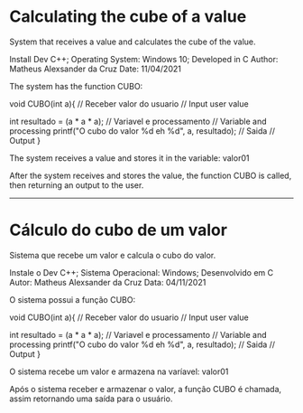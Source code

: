 # Calculating the cube of a value
System that receives a value and calculates the cube of the value.

Install Dev C++;
Operating System: Windows 10;
Developed in C
Author: Matheus Alexsander da Cruz
Date: 11/04/2021

The system has the function CUBO:

void CUBO(int a){ // Receber valor do usuario // Input user value

int resultado = (a * a * a); // Variavel e processamento // Variable and processing
printf("O cubo do valor %d eh %d", a, resultado); // Saida // Output
}


The system receives a value and stores it in the variable: valor01

After the system receives and stores the value, the function CUBO is called, then returning an output to the user.


----------------------------------------------------------------------------------------------------------------------


# Cálculo do cubo de um valor
Sistema que recebe um valor e calcula o cubo do valor.

Instale o Dev C++;
Sistema Operacional: Windows;
Desenvolvido em C
Autor: Matheus Alexsander da Cruz
Data: 04/11/2021

O sistema possui a função CUBO:

void CUBO(int a){ // Receber valor do usuario // Input user value

int resultado = (a * a * a); // Variavel e processamento // Variable and processing
printf("O cubo do valor %d eh %d", a, resultado); // Saida // Output
}

O sistema recebe um valor e armazena na varíavel: valor01

Após o sistema receber e armazenar o valor, a função CUBO é chamada, assim retornando uma saída para o usuário.
